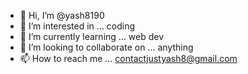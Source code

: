 - 👋 Hi, I’m @yash8190
- 👀 I’m interested in ... coding
- 🌱 I’m currently learning ... web dev
- 💞️ I’m looking to collaborate on ... anything
- 📫 How to reach me ... contactjustyash8@gmail.com

<!---
yash8190/yash8190 is a ✨ special ✨ repository because its `README.md` (this file) appears on your GitHub profile.
You can click the Preview link to take a look at your changes.
--->
